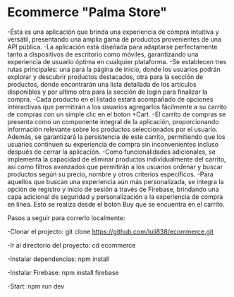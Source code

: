 # Ecommerce "Palma Store"

-Ésta es una aplicación que brinda una experiencia de compra intuitiva y versátil, presentando una amplia gama de productos provenientes de una API pública.
-La aplicación está diseñada para adaptarse perfectamente tanto a dispositivos de escritorio como móviles, garantizando una experiencia de usuario óptima en cualquier plataforma.
-Se establecen tres rutas principales: una para la página de inicio, donde los usuarios podrán explorar y descubrir productos destacados, otra para la sección de productos, donde encontrarán una lista detallada de los artículos disponibles y por ultimo otra para la sección de login para finalizar la compra.
-Cada producto en el listado estará acompañado de opciones interactivas que permitirán a los usuarios agregarlos fácilmente a su carrito de compras con un simple clic en el boton +Cart.
-El carrito de compras se presenta como un componente integral de la aplicación, proporcionando información relevante sobre los productos seleccionados por el usuario. Además, se garantizará la persistencia de este carrito, permitiendo que los usuarios continúen su experiencia de compra sin inconvenientes incluso después de cerrar la aplicación.
-Como funcionalidades adicionales, se implementa la capacidad de eliminar productos individualmente del carrito, así como filtros avanzados que permitirán a los usuarios ordenar y buscar productos según su precio, nombre y otros criterios específicos.
-Para aquellos que buscan una experiencia aún más personalizada, se integra la opción de registro y inicio de sesión a través de Firebase, brindando una capa adicional de seguridad y personalización a la experiencia de compra en línea. Esto se realiza desde el boton Buy que se encuentra en el carrito.

Pasos a seguir para correrlo localmente:

-Clonar el projecto:
   git clone https://github.com/luli838/ecommerce.git

-Ir al directorio del proyecto:
    cd ecommerce

-Instalar dependencias:
    npm install

-Instalar Firebase:
    npm install firebase

-Start: 
    npm run dev
